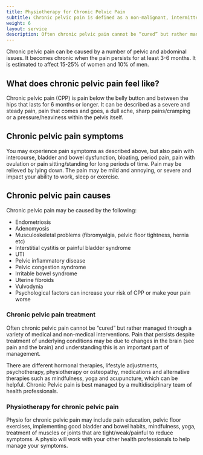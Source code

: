 ```yaml
---
title: Physiotherapy for Chronic Pelvic Pain
subtitle: Chronic pelvic pain is defined as a non-malignant, intermittent or continuous pain in the pelvis or lower abdomen.
weight: 6
layout: service
description: Often chronic pelvic pain cannot be “cured” but rather managed through a variety of medical and non-medical interventions. Pain that persists despite treatment of underlying conditions may be due to changes in the brain and understanding this is an important part of management.
---
```


Chronic pelvic pain can be caused by a number of pelvic and abdominal issues. It becomes chronic when the pain persists for at least 3-6 months. It is estimated to affect 15-25% of women and 10% of men.

## What does chronic pelvic pain feel like?

Chronic pelvic pain (CPP) is pain below the belly button and between the hips that lasts for 6 months or longer. It can be described as a severe and steady pain, pain that comes and goes, a dull ache, sharp pains/cramping or a pressure/heaviness within the pelvis itself. 

## Chronic pelvic pain symptoms

You may experience pain symptoms as described above, but also pain with intercourse, bladder and bowel dysfunction, bloating, period pain, pain with ovulation or pain sitting/standing for long periods of time. Pain may be relieved by lying down. The pain may be mild and annoying, or severe and impact your ability to work, sleep or exercise. 

## Chronic pelvic pain causes

Chronic pelvic pain may be caused by the following:

- Endometriosis
- Adenomyosis
- Musculoskeletal problems (fibromyalgia, pelvic floor tightness, hernia etc)
- Interstitial cystitis or painful bladder syndrome
- UTI
- Pelvic inflammatory disease
- Pelvic congestion syndrome
- Irritable bowel syndrome
- Uterine fibroids
- Vulvodynia
- Psychological factors can increase your risk of CPP or make your pain worse

### Chronic pelvic pain treatment

Often chronic pelvic pain cannot be “cured” but rather managed through a variety of medical and non-medical interventions. Pain that persists despite treatment of underlying conditions may be due to changes in the brain (see pain and the brain) and understanding this is an important part of management.

There are different hormonal therapies, lifestyle adjustments, psychotherapy, physiotherapy or osteopathy, medications and alternative therapies such as mindfulness, yoga and acupuncture, which can be helpful. Chronic Pelvic pain is best managed by a multidisciplinary team of health professionals.

### Physiotherapy for chronic pelvic pain

Physio for chronic pelvic pain may include pain education, pelvic floor exercises, implementing good bladder and bowel habits, mindfulness, yoga, treatment of muscles or joints that are tight/weak/painful to reduce symptoms. A physio will work with your other health professionals to help manage your symptoms.